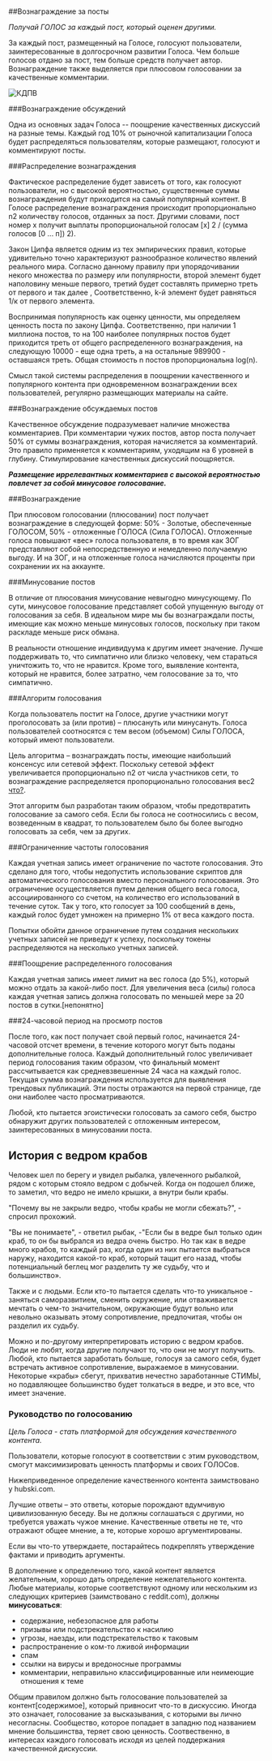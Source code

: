 #
##Вознаграждение за посты 

_Получай ГОЛОС за каждый пост, который оценен другими._

За каждый пост, размещенный на Голосе, голосуют пользователи, заинтересованные в долгосрочном развитии Голоса. Чем больше голосов отдано за пост, тем больше средств получает автор. Вознаграждение также выделяется при плюсовом голосовании за качественные комментарии. 



![КДПВ](http://static.cyber.fund/statics/images/tmp/Lebovski.jpeg "Где деньги, Лебовски?!")











###Вознаграждение обсуждений

Одна из основных задач Голоса -- поощрение качественных дискуссий на разные темы. Каждый год 10% от рыночной капитализации Голоса будет распределяться пользователям, которые размещают, голосуют и комментируют посты. 

###Распределение вознаграждения 

Фактическое распределение будет зависеть от того, как голосуют пользователи, но с высокой вероятностью, существенные суммы вознаграждения будут приходится на самый популярный контент. В Голосе распределение вознаграждения происходит пропорционально n2 количеству голосов, отданных за пост. Другими словами, пост номер х получит выплаты пропорциональной голосам [х] 2 / (сумма голосов [0 ... п]) 2).

Закон Ципфа является одним из тех эмпирических правил, которые удивительно точно характеризуют разнообразное количество явлений реального мира. Согласно данному правилу при упорядочивании некого множества по размеру или популярности, второй элемент будет наполовину меньше первого, третий будет составлять примерно треть от первого и так далее , Соответственно, k-й элемент будет равняться 1/к от первого элемента.

Воспринимая популярность как оценку ценности, мы определяем ценность поста по закону Ципфа. Соответственно, при наличии 1 миллиона постов, то на 100 наиболее популярных постов будет приходится треть от общего распределенного вознаграждения, на следующую 10000 - еще одна треть, а на остальные 989900 - оставшаяся треть. Общая стоимость n постов пропорциональна log(n).

Смысл такой системы распределения в поощрении качественного и популярного контента при одновременном вознаграждении всех пользователей, регулярно размещающих материалы на сайте.

###Вознаграждение обсуждаемых постов

Качественное обсуждение подразумевает наличие множества комментариев. При комментарии чужих постов, автор поста получает 50% от суммы вознаграждения, которая начисляется за комментарий. Это правило применяется к комментариям, уходящим на 6 уровней в глубину. Стимулирование качественных дискуссий поощряется.

_**Размещение иррелевантных комментариев с высокой вероятностью повлечет за собой минусовое голосование.**_

###Вознаграждение

При плюсовом голосовании (плюсовании) пост получает вознаграждение в следующей форме: 50% - Золотые, обеспеченные ГОЛОСОМ, 50% - отложенные ГОЛОСА (Сила ГОЛОСА). Отложенные голоса повышают «вес» голоса пользователя, в то время как ЗОГ представляют собой непосредственную и немедленно получаемую выгоду. И на ЗОГ, и на отложенные голоса начисляются проценты при сохранении их на аккаунте.

###Минусование постов

В отличие от плюсования минусование невыгодно минусующему. По сути, минусовое голосование представляет собой упущенную выгоду от голосования за себя. В идеальном мире мы бы вознаграждали посты, имеющие как можно меньше минусовых голосов, поскольку при таком раскладе меньше риск обмана.

В реальности отношение индивидуума к другим имеет значение. Лучше поддерживать то, что симпатично или близко человеку, чем стараться уничтожить то, что не нравится. Кроме того, выявление контента, который не нравится, более затратно, чем голосование за то, что симпатично. 

###Алгоритм голосования

Когда пользователь постит на Голосе, другие участники могут проголосовать за (или против) – плюсануть или минусануть. Голоса пользователей соотносятся с тем весом (объемом) Силы ГОЛОСА, который имеют пользователи. 

Цель алгоритма – вознаграждать посты, имеющие наибольший консенсус или сетевой эффект. Поскольку сетевой эффект увеличивается пропорционально n2 от числа участников сети, то вознаграждение распределяется пропорционально голосования вес2 [что?]().

Этот алгоритм был разработан таким образом, чтобы предотвратить голосование за самого себя. Если бы голоса не соотносились с весом, возведенным в квадрат, то пользователем было бы более выгодно голосовать за себя, чем за других. 

###Ограниченние частоты голосования 

Каждая учетная запись имеет ограничение по частоте голосования. Это сделано для того, чтобы недопустить использование скриптов для автоматического голосования вместо персонального голосования. Это ограничение осуществляется путем деления общего веса голоса, ассоциированного со счетом, на количество его использований в течение суток. Так у того, кто голосует за 100 сообщений в день, каждый голос будет умножен на примерно 1% от веса каждого поста.

Попытки обойти данное ограничение путем создания нескольких учетных записей не приведут к успеху, поскольку токены распределяются на несколько учетных записей.

###Поощрение распределенного голосования

Каждая учетная запись имеет лимит на вес голоса (до 5%), который можно отдать за какой-либо пост. Для увеличения веса (силы) голоса каждая учетная запись должна голосовать по меньшей мере за 20 постов в сутки.[непонятно]

###24-часовой период на просмотр постов

После того, как пост получает свой первый голос, начинается 24-часовой отсчет времени, в течение которого могут быть поданы дополнительные голоса. Каждый дополнительный голос увеличивает период голосования таким образом, что финальный момент рассчитывается как средневзвешенные 24 часа на каждый голос. Текущая сумма вознаграждения используется для выявления трендовых публикаций. Эти посты отражаются на первой странице, где они наиболее часто просматриваются.

Любой, кто пытается эгоистически голосовать за самого себя, быстро обнаружит других пользователей с отложенным интересом, заинтересованных в минусовании поста.

## История с ведром крабов 

Человек шел по берегу и увидел рыбалка, увлеченного рыбалкой, рядом с которым стояло ведром с добычей. Когда он подошел ближе, то заметил, что ведро не имело крышки, а внутри были  крабы.

"Почему вы не закрыли ведро, чтобы крабы не могли сбежать?", - спросил прохожий.

"Вы не понимаете", - ответил рыбак, -"Если бы в ведре был только один краб, то он бы выбрался из ведра очень быстро. Но так как в ведре много крабов, то каждый раз, когда один из них пытается выбраться наружу, находится какой-то краб, который тащит его назад, чтобы потенциальный беглец мог разделить ту же судьбу, что и большинство».

Также и с людьми. Если кто-то пытается сделать что-то уникальное - заняться саморазвитием, сменить окружение, или отваживается мечтать о чем-то значительном, окружающие будут вольно или невольно оказывать этому сопротивление, предпочитая, чтобы он разделил их судьбу.

Можно и по-другому интерпретировать историю с ведром крабов. Люди не любят, когда другие получают то, что они не могут получить. Любой, кто пытается заработать больше, голосуя за самого себя, будет встречать активное сопротивление, выражаемое в минусовании. Некоторые «крабы» сбегут, прихватив нечестно заработанные СТИМЫ, но подавляющее большинство будет толкаться в ведре, и это все, что имеет значение.

### Руководство по голосованию

_Цель Голоса  - стать платформой для обсуждения качественного контента._

Пользователи, которые голосуют в соответствии с этим руководством, 
смогут максимизировать ценность платформы и своих ГОЛОСов.

Нижеприведенное определение качественного контента заимствовано у hubski.com.

Лучшие ответы – это ответы, которые порождают вдумчивую цивилизованную беседу. Вы не должны соглашаться с другими, но требуется уважать чужое мнение. Качественные ответы не те, что отражают общее мнение, а те, которые хорошо аргументированы.

Если вы что-то утверждаете, постарайтесь подкреплять утверждение фактами и приводить аргументы.

В дополнение к определению того, какой контент является желательным, хорошо дать определение нежелательного контента. Любые материалы, которые соответствуют одному или нескольким из следующих критериев (заимствовано с reddit.com), должны **минусоваться**:

- содержание, небезопасное для работы
- призывы или подстрекательство к насилию
- угрозы, наезды, или подстрекательство к таковым
- распространение о ком-то лживой информации
- спам
- ссылки на вирусы и вредоносные программы
- комментарии, неправильно классифицированные или неимеющие отношения к теме

Общим правилом должно быть голосование пользователей за контент[содержимое], который привносит что-то в дискуссию. 
Иногда это означает, голосование за высказывания, с которыми вы лично несогласны. Сообщество, которое попадает в западню под названием мнение большинства, теряет свою ценность. Соотвественно, в интересах каждого голосовать исходя из целей поддержания качественной дискуссии. 
